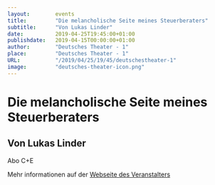 ```yaml
---
layout:        events
title:         "Die melancholische Seite meines Steuerberaters"
subtitle:      "Von Lukas Linder"
date:          2019-04-25T19:45:00+01:00
publishdate:   2019-04-15T00:00:00+01:00
author:        "Deutsches Theater - 1"
place:         "Deutsches Theater - 1"
URL:           "/2019/04/25/19/45/deutschestheater-1"
image:         "deutsches-theater-icon.png"
---
```


Die melancholische Seite meines Steuerberaters
===========

Von Lukas Linder
-----------

 Abo C+E

Mehr informationen auf der [Webseite des Veranstalters](https://www.dt-goettingen.de/stueck/die-melancholische-seite-meines-steuerberaters/)
